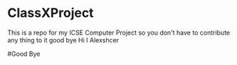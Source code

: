 # ClassXProject
This is a repo for my ICSE Computer Project 
so you don't have to contribute any thing to it good bye
Hi I Alexshcer

#Good Bye
